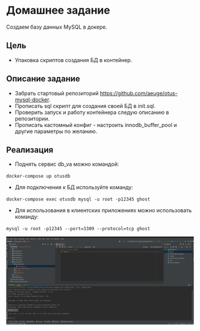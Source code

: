 # Домашнее задание

Создаем базу данных MySQL в докере.

## Цель

+ Упаковка скриптов создания БД в контейнер.

## Описание задание

+ Забрать стартовый репозиторий https://github.com/aeuge/otus-mysql-docker.
+ Прописать sql скрипт для создания своей БД в init.sql.
+ Проверить запуск и работу контейнера следую описанию в репозитории.
+ Прописать кастомный конфиг - настроить innodb_buffer_pool и другие параметры по желанию.

## Реализация

+ Поднять сервис db_va можно командой:

`docker-compose up otusdb`
+ Для подключения к БД используйте команду:

`docker-compose exec otusdb mysql -u root -p12345 ghost`
+ Для использования в клиентских приложениях можно использовать команду:

`mysql -u root -p12345 --port=3309 --protocol=tcp ghost`

![:](mysql.png)